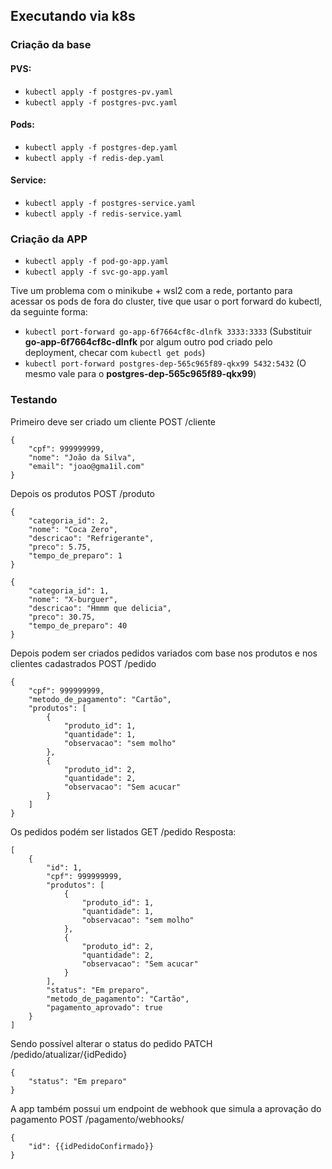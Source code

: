 ## Executando via k8s
### Criação da base
#### PVS:
- `kubectl apply -f postgres-pv.yaml`
- `kubectl apply -f postgres-pvc.yaml`

#### Pods:
- `kubectl apply -f postgres-dep.yaml`
- `kubectl apply -f redis-dep.yaml`

#### Service:
- `kubectl apply -f postgres-service.yaml`
- `kubectl apply -f redis-service.yaml`

### Criação da APP
- `kubectl apply -f pod-go-app.yaml`
- `kubectl apply -f svc-go-app.yaml`

Tive um problema com o minikube + wsl2 com a rede, portanto para acessar os pods de fora do cluster, tive que usar o port forward do kubectl, da seguinte forma:
- `kubectl port-forward go-app-6f7664cf8c-dlnfk 3333:3333` (Substituir **go-app-6f7664cf8c-dlnfk** por algum outro pod criado pelo deployment, checar com `kubectl get pods`)
- `kubectl port-forward postgres-dep-565c965f89-qkx99 5432:5432` (O mesmo vale para o **postgres-dep-565c965f89-qkx99**)

### Testando
Primeiro deve ser criado um cliente 
POST /cliente
```
{
    "cpf": 999999999,
    "nome": "João da Silva",
    "email": "joao@gma1il.com"
}
```

Depois os produtos
POST /produto
```
{
    "categoria_id": 2,
    "nome": "Coca Zero",
    "descricao": "Refrigerante",
    "preco": 5.75,
    "tempo_de_preparo": 1
}
```
```
{
    "categoria_id": 1,
    "nome": "X-burguer",
    "descricao": "Hmmm que delicia",
    "preco": 30.75,
    "tempo_de_preparo": 40
}
```

Depois podem ser criados pedidos variados com base nos produtos e nos clientes cadastrados
POST /pedido
```
{
    "cpf": 999999999,
    "metodo_de_pagamento": "Cartão",
    "produtos": [
        {
            "produto_id": 1,
            "quantidade": 1,
            "observacao": "sem molho"
        },
        {
            "produto_id": 2,
            "quantidade": 2,
            "observacao": "Sem acucar"
        }
    ]
}
```

Os pedidos podém ser listados
GET /pedido
Resposta:
```
[
    {
        "id": 1,
        "cpf": 999999999,
        "produtos": [
            {
                "produto_id": 1,
                "quantidade": 1,
                "observacao": "sem molho"
            },
            {
                "produto_id": 2,
                "quantidade": 2,
                "observacao": "Sem acucar"
            }
        ],
        "status": "Em preparo",
        "metodo_de_pagamento": "Cartão",
        "pagamento_aprovado": true
    }
]
```

Sendo possível alterar o status do pedido
PATCH /pedido/atualizar/{idPedido}
```
{
    "status": "Em preparo"
}
```

A app também possui um endpoint de webhook que simula a aprovação do pagamento
POST /pagamento/webhooks/
```
{
    "id": {{idPedidoConfirmado}}
}
```

